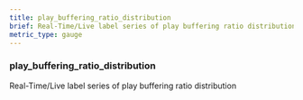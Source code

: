 ```yaml
---
title: play_buffering_ratio_distribution
brief: Real-Time/Live label series of play buffering ratio distribution
metric_type: gauge
---
```

### play_buffering_ratio_distribution

Real-Time/Live label series of play buffering ratio distribution